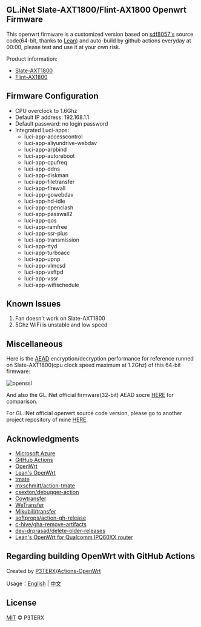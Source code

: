 ## GL.iNet Slate-AXT1800/Flint-AX1800 Openwrt Firmware

This openwrt firmware is a customized version based on [sdf8057's](https://github.com/sdf8057/ipq6000/tree/wifi) source code(64-bit, thanks to [Lean](https://github.com/coolsnowwolf/openwrt-gl-ax1800)) and auto-build by github actions everyday at 00:00, please test and use it at your own risk.

Product information: 
- [Slate-AXT1800](https://www.gl-inet.com/products/gl-axt1800/)
- [Flint-AX1800](https://www.gl-inet.com/products/gl-ax1800/)

## Firmware Configuration

- CPU overclock to 1.6Ghz
- Default IP address: 192.168.1.1
- Default passward: no login password
- Integrated Luci-apps:
  - luci-app-accesscontrol
  - luci-app-aliyundrive-webdav
  - luci-app-arpbind
  - luci-app-autoreboot
  - luci-app-cpufreq
  - luci-app-ddns
  - luci-app-diskman
  - luci-app-filetransfer
  - luci-app-firewall
  - luci-app-gowebdav
  - luci-app-hd-idle
  - luci-app-openclash
  - luci-app-passwall2
  - luci-app-qos
  - luci-app-ramfree
  - luci-app-ssr-plus
  - luci-app-transmission
  - luci-app-ttyd
  - luci-app-turboacc
  - luci-app-upnp
  - luci-app-vlmcsd
  - luci-app-vsftpd
  - luci-app-vssr
  - luci-app-wifischedule

## Known Issues
1. Fan doesn't work on Slate-AXT1800
2. 5Ghz WiFi is unstable and low speed

## Miscellaneous

Here is the [AEAD](https://en.wikipedia.org/wiki/Authenticated_encryption) encryption/decryption performance for reference runned on Slate-AXT1800(cpu clock speed maximum at 1.2Ghz) of this 64-bit firmware:

![openssl](https://user-images.githubusercontent.com/59375032/230366272-cb52edd6-f56e-4c5b-b398-a1da9282dfa0.jpg)

And also the GL.iNet official firmware(32-bit) AEAD socre [HERE](https://forum.gl-inet.cn/forum.php?mod=viewthread&tid=311&extra=page%3D1) for comparison.

For GL.iNet official openwrt source code version, please go to another project repository of mine [HERE](https://github.com/eggydutch/gl.inet-ax-series).

## Acknowledgments

- [Microsoft Azure](https://azure.microsoft.com)
- [GitHub Actions](https://github.com/features/actions)
- [OpenWrt](https://github.com/openwrt/openwrt)
- [Lean's OpenWrt](https://github.com/coolsnowwolf/lede)
- [tmate](https://github.com/tmate-io/tmate)
- [mxschmitt/action-tmate](https://github.com/mxschmitt/action-tmate)
- [csexton/debugger-action](https://github.com/csexton/debugger-action)
- [Cowtransfer](https://cowtransfer.com)
- [WeTransfer](https://wetransfer.com/)
- [Mikubill/transfer](https://github.com/Mikubill/transfer)
- [softprops/action-gh-release](https://github.com/softprops/action-gh-release)
- [c-hive/gha-remove-artifacts](https://github.com/c-hive/gha-remove-artifacts)
- [dev-drprasad/delete-older-releases](https://github.com/dev-drprasad/delete-older-releases)
- [Lean's OpenWrt for Qualcomm IPQ60XX router](https://github.com/coolsnowwolf/openwrt-gl-ax1800)

## Regarding building OpenWrt with GitHub Actions

Created by [P3TERX](https://github.com/P3TERX)/[Actions-OpenWrt](https://github.com/P3TERX/Actions-OpenWrt)

Usage：[English](https://github.com/P3TERX/Actions-OpenWrt) | [中文](https://p3terx.com/archives/build-openwrt-with-github-actions.html)

## License

[MIT](https://github.com/P3TERX/Actions-OpenWrt/blob/main/LICENSE) © P3TERX
